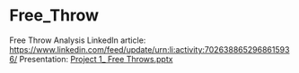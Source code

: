 # Free_Throw
Free Throw Analysis
LinkedIn article: https://www.linkedin.com/feed/update/urn:li:activity:7026388652968615936/
Presentation:
[Project 1_ Free Throws.pptx](https://github.com/SherryHancock/Free_Throw/files/10553018/Project.1_.Free.Throws.pptx)
